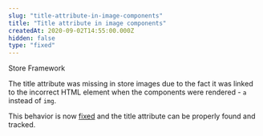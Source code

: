 ```yaml
---
slug: "title-attribute-in-image-components"
title: "Title attribute in image components"
createdAt: 2020-09-02T14:55:00.000Z
hidden: false
type: "fixed"
---
```


<div class="badge" id="store-framework">Store Framework</div>

The title attribute was missing in store images due to the fact it was linked to the incorrect HTML element when the components were rendered - `a` instead of `img`.

This behavior is now [fixed](https://github.com/vtex-apps/store-image/pull/24) and the title attribute can be properly found and tracked.